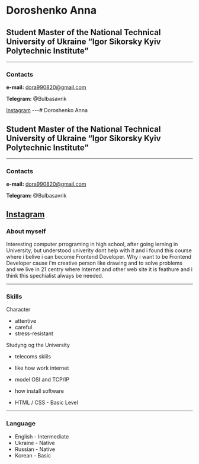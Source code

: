 # Doroshenko Anna

## Student Master of the National Technical University of Ukraine “Igor Sikorsky Kyiv Polytechnic Institute” 
---
### Contacts 
**e-mail:** dora990820@gmail.com

**Telegram:** \@Bulbasavrik

[Instagram](https://www.instagram.com/m.r.r.a.z/)
---# Doroshenko Anna

## Student Master of the National Technical University of Ukraine “Igor Sikorsky Kyiv Polytechnic Institute” 
---
### Contacts 
**e-mail:** dora990820@gmail.com

**Telegram:** \@Bulbasavrik

[Instagram](https://www.instagram.com/m.r.r.a.z/)
---
### About myself

Interesting computer prrograming in high school, after going lerning in University, but understood  univerity dont help with it and i found this course where i belive i can become Frontend Developer. 
Why i want to be Frontend Developer cause i'm creative person like drawing and to solve problems and we live in 21 centry where Internet and other web site it is feathure and i think this spechialist always be needed.

---
### Skills 

Character
- attentive
- careful
- stress-resistant 

Studyng og the University
- telecoms skiils
- like how work internet 
- model OSI and TCP/IP
- how install software

- HTML / CSS - Basic Level

---
### Language 
- English \- Intermediate
- Ukraine \- Native
- Russian \- Native
- Korean \- Basic
